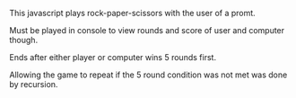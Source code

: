 This javascript plays rock-paper-scissors with the user of a promt.

Must be played in console to view rounds and score of user and computer though.

Ends after either player or computer wins 5 rounds first.

Allowing the game to repeat if the 5 round condition was not met was done by recursion.
